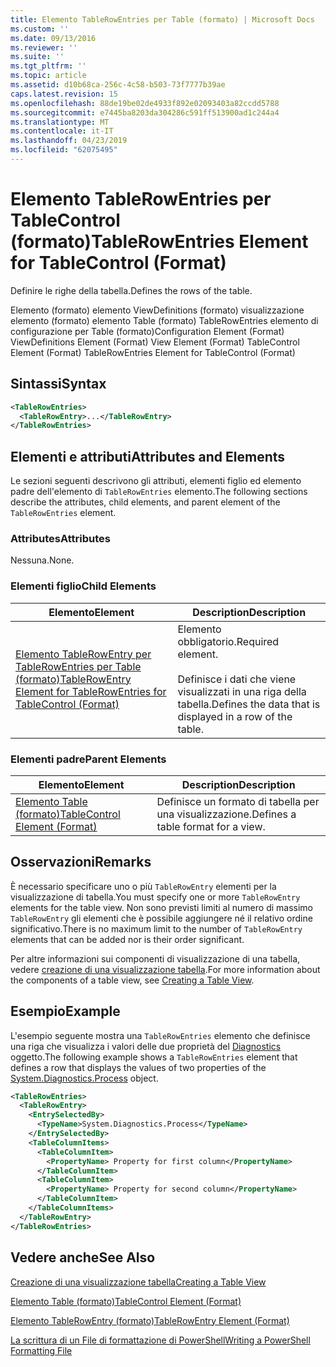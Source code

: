 ```yaml
---
title: Elemento TableRowEntries per Table (formato) | Microsoft Docs
ms.custom: ''
ms.date: 09/13/2016
ms.reviewer: ''
ms.suite: ''
ms.tgt_pltfrm: ''
ms.topic: article
ms.assetid: d10b68ca-256c-4c58-b503-73f7777b39ae
caps.latest.revision: 15
ms.openlocfilehash: 88de19be02de4933f892e02093403a82ccdd5788
ms.sourcegitcommit: e7445ba8203da304286c591ff513900ad1c244a4
ms.translationtype: MT
ms.contentlocale: it-IT
ms.lasthandoff: 04/23/2019
ms.locfileid: "62075495"
---
```

# <a name="tablerowentries-element-for-tablecontrol-format"></a><span data-ttu-id="4a8d5-102">Elemento TableRowEntries per TableControl (formato)</span><span class="sxs-lookup"><span data-stu-id="4a8d5-102">TableRowEntries Element for TableControl (Format)</span></span>

<span data-ttu-id="4a8d5-103">Definire le righe della tabella.</span><span class="sxs-lookup"><span data-stu-id="4a8d5-103">Defines the rows of the table.</span></span>

<span data-ttu-id="4a8d5-104">Elemento (formato) elemento ViewDefinitions (formato) visualizzazione elemento (formato) elemento Table (formato) TableRowEntries elemento di configurazione per Table (formato)</span><span class="sxs-lookup"><span data-stu-id="4a8d5-104">Configuration Element (Format) ViewDefinitions Element (Format) View Element (Format) TableControl Element (Format) TableRowEntries Element for TableControl (Format)</span></span>

## <a name="syntax"></a><span data-ttu-id="4a8d5-105">Sintassi</span><span class="sxs-lookup"><span data-stu-id="4a8d5-105">Syntax</span></span>

```xml
<TableRowEntries>
  <TableRowEntry>...</TableRowEntry>
</TableRowEntries>
```

## <a name="attributes-and-elements"></a><span data-ttu-id="4a8d5-106">Elementi e attributi</span><span class="sxs-lookup"><span data-stu-id="4a8d5-106">Attributes and Elements</span></span>

<span data-ttu-id="4a8d5-107">Le sezioni seguenti descrivono gli attributi, elementi figlio ed elemento padre dell'elemento di `TableRowEntries` elemento.</span><span class="sxs-lookup"><span data-stu-id="4a8d5-107">The following sections describe the attributes, child elements, and parent element of the `TableRowEntries` element.</span></span>

### <a name="attributes"></a><span data-ttu-id="4a8d5-108">Attributes</span><span class="sxs-lookup"><span data-stu-id="4a8d5-108">Attributes</span></span>

<span data-ttu-id="4a8d5-109">Nessuna.</span><span class="sxs-lookup"><span data-stu-id="4a8d5-109">None.</span></span>

### <a name="child-elements"></a><span data-ttu-id="4a8d5-110">Elementi figlio</span><span class="sxs-lookup"><span data-stu-id="4a8d5-110">Child Elements</span></span>

|<span data-ttu-id="4a8d5-111">Elemento</span><span class="sxs-lookup"><span data-stu-id="4a8d5-111">Element</span></span>|<span data-ttu-id="4a8d5-112">Description</span><span class="sxs-lookup"><span data-stu-id="4a8d5-112">Description</span></span>|
|-------------|-----------------|
|[<span data-ttu-id="4a8d5-113">Elemento TableRowEntry per TableRowEntries per Table (formato)</span><span class="sxs-lookup"><span data-stu-id="4a8d5-113">TableRowEntry Element for TableRowEntries for TableControl (Format)</span></span>](./tablerowentry-element-for-tablerowentries-for-tablecontrol-format.md)|<span data-ttu-id="4a8d5-114">Elemento obbligatorio.</span><span class="sxs-lookup"><span data-stu-id="4a8d5-114">Required element.</span></span><br /><br /> <span data-ttu-id="4a8d5-115">Definisce i dati che viene visualizzati in una riga della tabella.</span><span class="sxs-lookup"><span data-stu-id="4a8d5-115">Defines the data that is displayed in a row of the table.</span></span>|

### <a name="parent-elements"></a><span data-ttu-id="4a8d5-116">Elementi padre</span><span class="sxs-lookup"><span data-stu-id="4a8d5-116">Parent Elements</span></span>

|<span data-ttu-id="4a8d5-117">Elemento</span><span class="sxs-lookup"><span data-stu-id="4a8d5-117">Element</span></span>|<span data-ttu-id="4a8d5-118">Description</span><span class="sxs-lookup"><span data-stu-id="4a8d5-118">Description</span></span>|
|-------------|-----------------|
|[<span data-ttu-id="4a8d5-119">Elemento Table (formato)</span><span class="sxs-lookup"><span data-stu-id="4a8d5-119">TableControl Element (Format)</span></span>](./tablecontrol-element-format.md)|<span data-ttu-id="4a8d5-120">Definisce un formato di tabella per una visualizzazione.</span><span class="sxs-lookup"><span data-stu-id="4a8d5-120">Defines a table format for a view.</span></span>|

## <a name="remarks"></a><span data-ttu-id="4a8d5-121">Osservazioni</span><span class="sxs-lookup"><span data-stu-id="4a8d5-121">Remarks</span></span>

<span data-ttu-id="4a8d5-122">È necessario specificare uno o più `TableRowEntry` elementi per la visualizzazione di tabella.</span><span class="sxs-lookup"><span data-stu-id="4a8d5-122">You must specify one or more `TableRowEntry` elements for the table view.</span></span> <span data-ttu-id="4a8d5-123">Non sono previsti limiti al numero di massimo `TableRowEntry` gli elementi che è possibile aggiungere né il relativo ordine significativo.</span><span class="sxs-lookup"><span data-stu-id="4a8d5-123">There is no maximum limit to the number of `TableRowEntry` elements that can be added nor is their order significant.</span></span>

<span data-ttu-id="4a8d5-124">Per altre informazioni sui componenti di visualizzazione di una tabella, vedere [creazione di una visualizzazione tabella](./creating-a-table-view.md).</span><span class="sxs-lookup"><span data-stu-id="4a8d5-124">For more information about the components of a table view, see [Creating a Table View](./creating-a-table-view.md).</span></span>

## <a name="example"></a><span data-ttu-id="4a8d5-125">Esempio</span><span class="sxs-lookup"><span data-stu-id="4a8d5-125">Example</span></span>

<span data-ttu-id="4a8d5-126">L'esempio seguente mostra una `TableRowEntries` elemento che definisce una riga che visualizza i valori delle due proprietà del [Diagnostics](/dotnet/api/System.Diagnostics.Process) oggetto.</span><span class="sxs-lookup"><span data-stu-id="4a8d5-126">The following example shows a `TableRowEntries` element that defines a row that displays the values of two properties of the [System.Diagnostics.Process](/dotnet/api/System.Diagnostics.Process) object.</span></span>

```xml
<TableRowEntries>
  <TableRowEntry>
    <EntrySelectedBy>
      <TypeName>System.Diagnostics.Process</TypeName>
    </EntrySelectedBy>
    <TableColumnItems>
      <TableColumnItem>
        <PropertyName> Property for first column</PropertyName>
      </TableColumnItem>
      <TableColumnItem>
        <PropertyName> Property for second column</PropertyName>
      </TableColumnItem>
    </TableColumnItems>
  </TableRowEntry>
</TableRowEntries>

```

## <a name="see-also"></a><span data-ttu-id="4a8d5-127">Vedere anche</span><span class="sxs-lookup"><span data-stu-id="4a8d5-127">See Also</span></span>

[<span data-ttu-id="4a8d5-128">Creazione di una visualizzazione tabella</span><span class="sxs-lookup"><span data-stu-id="4a8d5-128">Creating a Table View</span></span>](./creating-a-table-view.md)

[<span data-ttu-id="4a8d5-129">Elemento Table (formato)</span><span class="sxs-lookup"><span data-stu-id="4a8d5-129">TableControl Element (Format)</span></span>](./tablecontrol-element-format.md)

[<span data-ttu-id="4a8d5-130">Elemento TableRowEntry (formato)</span><span class="sxs-lookup"><span data-stu-id="4a8d5-130">TableRowEntry Element (Format)</span></span>](./tablerowentry-element-for-tablerowentries-for-tablecontrol-format.md)

[<span data-ttu-id="4a8d5-131">La scrittura di un File di formattazione di PowerShell</span><span class="sxs-lookup"><span data-stu-id="4a8d5-131">Writing a PowerShell Formatting File</span></span>](./writing-a-powershell-formatting-file.md)

